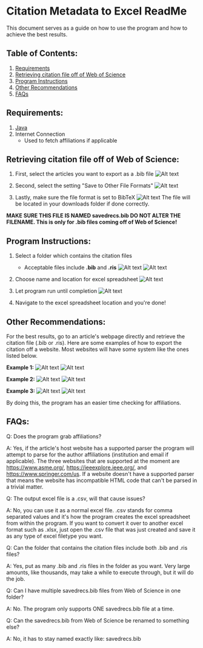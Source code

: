 # Citation Metadata to Excel ReadMe

  This document serves as a guide on how to use the program and how to achieve the best results.
  
## Table of Contents:

1. [Requirements](https://github.com/csumsl/eec-493-f18/blob/master/README.md#requirements)
2. [Retrieving citation file off of Web of Science](https://github.com/csumsl/eec-493-f18/blob/master/README.md#retrieving-citation-file-off-of-web-of-science)
3. [Program Instructions](https://github.com/csumsl/eec-493-f18/blob/master/README.md#program-instructions)
4. [Other Recommendations](https://github.com/csumsl/eec-493-f18/blob/master/README.md#other-recommendations)
5. [FAQs](https://github.com/csumsl/eec-493-f18/blob/master/README.md#faqs)

## Requirements:

1. [Java](https://www.java.com/en/)
2. Internet Connection
    - Used to fetch affiliations if applicable
    
## Retrieving citation file off of Web of Science:

1. First, select the articles you want to export as a .bib file
  ![Alt text](https://i.imgur.com/d4aPcGc.png)

2. Second, select the setting "Save to Other File Formats"
  ![Alt text](https://i.imgur.com/XzT2Ikb.png)

3. Lastly, make sure the file format is set to BibTeX
  ![Alt text](https://i.imgur.com/iwEQAxZ.png)
  The file will be located in your downloads folder if done correctly. 
  
  **MAKE SURE THIS FILE IS NAMED savedrecs.bib DO NOT ALTER THE FILENAME. This is only for .bib files coming off of Web of Science!**
    
## Program Instructions:

1. Select a folder which contains the citation files
    - Acceptable files include **.bib** and **.ris**
    ![Alt text](https://i.imgur.com/UDnykkJ.png)
    ![Alt text](https://i.imgur.com/dFzzwXX.png)
    
2. Choose name and location for excel spreadsheet
    ![Alt text](https://i.imgur.com/32GmT2u.png)
    
3. Let program run until completion
    ![Alt text](https://i.imgur.com/7wa0P8R.png)

4. Navigate to the excel spreadsheet location and you're done!

## Other Recommendations:

  For the best results, go to an article's webpage directly and retrieve the citation file (.bib or .ris). Here are some examples of how to export the citation off a website. Most websites will have some system like the ones listed below.

**Example 1:**
![Alt text](https://i.imgur.com/RBah8Wu.png)
![Alt text](https://i.imgur.com/IQWEk8y.png)

**Example 2:**
![Alt text](https://i.imgur.com/P6vFXur.png)
![Alt text](https://i.imgur.com/KQjkTBX.png)

**Example 3:**
![Alt text](https://i.imgur.com/BUcqT7X.png)
![Alt text](https://i.imgur.com/Jcx3LIr.png)

  By doing this, the program has an easier time checking for affiliations.
  
## FAQs:

  Q: Does the program grab affiliations?

  A: Yes, if the article's host website has a supported parser the program will attempt to parse for the author affiliations  (institution and email if applicable). The three websites that are supported at the moment are https://www.asme.org/, https://ieeexplore.ieee.org/, and https://www.springer.com/us. If a website doesn't have a supported parser that means the website has incompatible HTML code that can't be parsed in a trivial matter.
  
  Q: The output excel file is a .csv, will that cause issues?
  
  A: No, you can use it as a normal excel file. .csv stands for comma separated values and it's how the program creates the excel spreadsheet from within the program. If you want to convert it over to another excel format such as .xlsx, just open the .csv file that was just created and save it as any type of excel filetype you want.
  
  Q: Can the folder that contains the citation files include both .bib and .ris files?
  
  A: Yes, put as many .bib and .ris files in the folder as you want. Very large amounts, like thousands, may take a while to execute through, but it will do the job.
  
  Q: Can I have multiple savedrecs.bib files from Web of Science in one folder?
  
  A: No. The program only supports ONE savedrecs.bib file at a time.
  
  Q: Can the savedrecs.bib from Web of Science be renamed to something else?
  
  A: No, it has to stay named exactly like: savedrecs.bib
